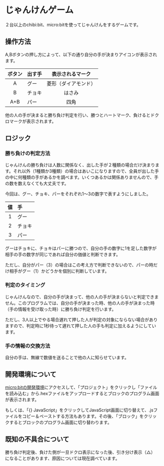 # じゃんけんゲーム
２台以上のchibi:bit、micro:bitを使ってじゃんけんをするゲームです。

## 操作方法
A,Bボタンの押し方によって、以下の通り自分の手が決まりアイコンが表示されます。

|ボタン|出す手|表示されるマーク|
|:--:|:--|:--:|
|A|グー|菱形（ダイアモンド）|
|B|チョキ|はさみ|
|A+B|パー|四角|

他の人の手が決まると勝ち負け判定を行い、勝つとハートマーク、負けるとドクロマークが表示されます。

## ロジック
### 勝ち負けの判定方法
じゃんけんの勝ち負けは人数に関係なく、出した手が２種類の場合だけ決まります。それ以外（1種類か3種類）の場合はあいこになりますので、全員が出した手の中に何種類の手があるかを調べます。いくつあるかは関係ありませんので、手の数を数えなくても大丈夫です。

今回は、グー、チョキ、パーをそれぞれ1〜3の数字で表すようにしました。

|値|手|
|:--:|:--|
|1|グー|
|2|チョキ|
|3|パー|

グーはチョキに、チョキはパーに勝つので、自分の手の数字に1を足した数字が相手の手の数字が同じであれば自分の価値と判断できます。

ただし、自分がパー（3）の場合はこの考え方で判断できないので、パーの時だけ相手がグー（1）かどうかを個別に判断しています。

### 判定のタイミング
じゃんけんなので、自分の手が決まって、他の人の手が決まらないと判定できません。このプログラムでは、自分の手が決まった時、他の人の手が決まった時（手の情報を受け取った時）に勝ち負け判定を行います。

ただし、3人以上でやる場合遅れて押した人が判定の対象にならない場合がありますので、判定時に1秒待って遅れて押した人の手も判定に加えるようにしています。

### 手の情報の交換方法
自分の手は、無線で数値を送ることで他の人に知らせています。

## 開発環境について
[micro:bitの開発環境](https://makecode.microbit.org/)にアクセスして、「プロジェクト」をクリックし「ファイルを読み込む」から.hexファイルをアップロードするとブロックのプログラム画面が表示されます。

もしくは、「{} JavaScript」をクリックしてJavaScript画面に切り替えて、.jsファイルをコピー＆ペーストする方法もあります。その後、「ブロック」をクリックするとブロックのプログラム画面に切り替わります。

## 既知の不具合について
勝ち負け判定後、負けた側が一旦ドクロ表示になった後、引き分け表示（△）になることがあります、原因については現在調べています。